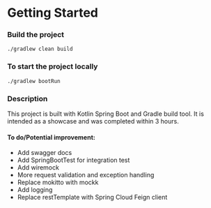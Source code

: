 # Getting Started

### Build the project
`./gradlew clean build`

### To start the project locally
`./gradlew bootRun`

### Description
This project is built with Kotlin Spring Boot and Gradle build tool. It is intended as a showcase and was completed within 3 hours.

#### To do/Potential improvement:
- Add swagger docs
- Add SpringBootTest for integration test
- Add wiremock
- More request validation and exception handling
- Replace mokitto with mockk
- Add logging
- Replace restTemplate with Spring Cloud Feign client
